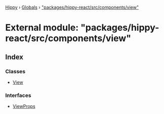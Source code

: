 [Hippy](../README.md) › [Globals](../globals.md) › ["packages/hippy-react/src/components/view"](_packages_hippy_react_src_components_view_.md)

# External module: "packages/hippy-react/src/components/view"

## Index

### Classes

* [View](../classes/_packages_hippy_react_src_components_view_.view.md)

### Interfaces

* [ViewProps](../interfaces/_packages_hippy_react_src_components_view_.viewprops.md)
